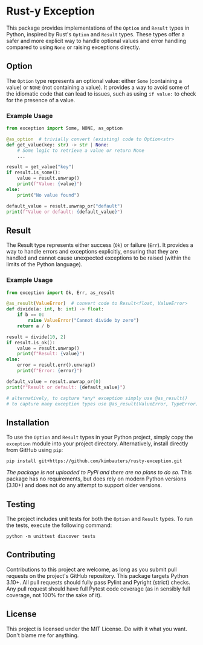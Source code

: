 # Rust-y Exception

This package provides implementations of the `Option` and `Result` types in Python, inspired by Rust's `Option` and `Result` types. These types offer a safer and more explicit way to handle optional values and error handling compared to using `None` or raising exceptions directly.

## Option
The `Option` type represents an optional value: either `Some` (containing a value) or `NONE` (not containing a value). It provides a way to avoid some of the idiomatic code that can lead to issues, such as using `if value:` to check for the presence of a value.

### Example Usage
```python
from exception import Some, NONE, as_option

@as_option  # trivially convert (existing) code to Option<str>
def get_value(key: str) -> str | None:
    # Some logic to retrieve a value or return None
    ...

result = get_value("key")
if result.is_some():
    value = result.unwrap()
    print(f"Value: {value}")
else:
    print("No value found")

default_value = result.unwrap_or("default")
print(f"Value or default: {default_value}")
```

## Result
The Result type represents either success (`Ok`) or failure (`Err`). It provides a way to handle errors and exceptions explicitly, ensuring that they are handled and cannot cause unexpected exceptions to be raised (within the limits of the Python language).

### Example Usage
```python
from exception import Ok, Err, as_result

@as_result(ValueError)  # convert code to Result<float, ValueError>
def divide(a: int, b: int) -> float:
    if b == 0:
        raise ValueError("Cannot divide by zero")
    return a / b

result = divide(10, 2)
if result.is_ok():
    value = result.unwrap()
    print(f"Result: {value}")
else:
    error = result.err().unwrap()
    print(f"Error: {error}")

default_value = result.unwrap_or(0)
print(f"Result or default: {default_value}")

# alternatively, to capture *any* exception simply use @as_result()
# to capture many exception types use @as_result(ValueError, TypeError)
```

## Installation
To use the `Option` and `Result` types in your Python project, simply copy the `exception` module into your project directory. Alternatively, install directly from GitHub using `pip`:
```
pip install git+https://github.com/kimbauters/rusty-exception.git
```
*The package is not uploaded to PyPi and there are no plans to do so.* This package has no requirements, but does rely on modern Python versions (3.10+) and does not do any attempt to support older versions. 

## Testing
The project includes unit tests for both the `Option` and `Result` types. To run the tests, execute the following command:
```
python -m unittest discover tests
```

## Contributing
Contributions to this project are welcome, as long as you submit pull requests on the project's GitHub repository. This package targets Python 3.10+. All pull requests should fully pass Pylint and Pyright (strict) checks. Any pull request should have full Pytest code coverage (as in sensibly full coverage, not 100% for the sake of it).

## License
This project is licensed under the MIT License. Do with it what you want. Don't blame me for anything.